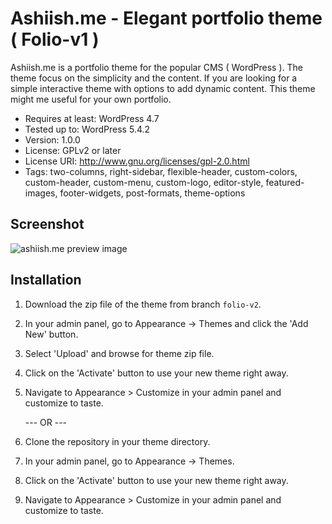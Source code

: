 # Ashiish.me - Elegant portfolio theme ( Folio-v1 )

Ashiish.me is a portfolio theme for the popular CMS ( WordPress ). The theme focus on the simplicity and the content. If you are looking for a simple interactive theme with options to add dynamic content. This theme might me useful for your own portfolio.

- Requires at least: WordPress 4.7
- Tested up to: WordPress 5.4.2
- Version: 1.0.0
- License: GPLv2 or later
- License URI: http://www.gnu.org/licenses/gpl-2.0.html
- Tags: two-columns, right-sidebar, flexible-header, custom-colors, custom-header, custom-menu, custom-logo, editor-style, featured-images, footer-widgets, post-formats, theme-options

## Screenshot

![ashiish.me preview image](https://user-images.githubusercontent.com/18111862/123550668-5d905500-d78e-11eb-9c4f-4f113df5fbaa.png)


## Installation

1. Download the zip file of the theme from branch `folio-v2`.
1. In your admin panel, go to Appearance -> Themes and click the 'Add New' button.
1. Select 'Upload' and browse for theme zip file.
1. Click on the 'Activate' button to use your new theme right away.
1. Navigate to Appearance > Customize in your admin panel and customize to taste.

   --- OR ---

1. Clone the repository in your theme directory.
1. In your admin panel, go to Appearance -> Themes.
1. Click on the 'Activate' button to use your new theme right away.
1. Navigate to Appearance > Customize in your admin panel and customize to taste.
